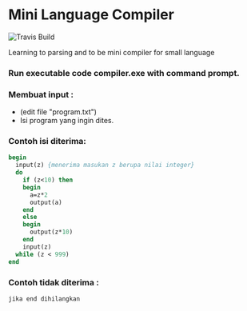 # Mini Language Compiler

![Travis Build](https://travis-ci.org/berviantoleo/Mini-Language-Compiler.svg?branch=master)

Learning to parsing and to be mini compiler for small language

### Run executable code compiler.exe with command prompt.

### Membuat input :
  * (edit file "program.txt")
  * Isi program yang ingin dites.

### Contoh isi diterima:

```pascal
begin
  input(z) {menerima masukan z berupa nilai integer}
  do
    if (z<10) then
    begin
      a=z*2
      output(a)
    end
    else
    begin
      output(z*10)
    end
    input(z)
  while (z < 999)
end
```

### Contoh tidak diterima : 

    jika end dihilangkan
